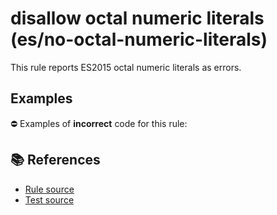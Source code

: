 # disallow octal numeric literals (es/no-octal-numeric-literals)

This rule reports ES2015 octal numeric literals as errors.

## Examples

⛔ Examples of **incorrect** code for this rule:

<eslint-playground type="bad" code="/*eslint es/no-octal-numeric-literals: error */
let a = 0o123
" />

## 📚 References

- [Rule source](https://github.com/mysticatea/eslint-plugin-es/blob/v1.3.2/lib/rules/no-octal-numeric-literals.js)
- [Test source](https://github.com/mysticatea/eslint-plugin-es/blob/v1.3.2/tests/lib/rules/no-octal-numeric-literals.js)
